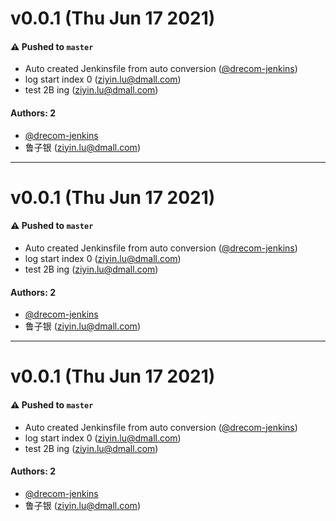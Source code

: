 # v0.0.1 (Thu Jun 17 2021)

#### ⚠️ Pushed to `master`

- Auto created Jenkinsfile from auto conversion ([@drecom-jenkins](https://github.com/drecom-jenkins))
- log start index 0 (ziyin.lu@dmall.com)
- test 2B ing (ziyin.lu@dmall.com)

#### Authors: 2

- [@drecom-jenkins](https://github.com/drecom-jenkins)
- 鲁子银 (ziyin.lu@dmall.com)

---

# v0.0.1 (Thu Jun 17 2021)

#### ⚠️ Pushed to `master`

- Auto created Jenkinsfile from auto conversion ([@drecom-jenkins](https://github.com/drecom-jenkins))
- log start index 0 (ziyin.lu@dmall.com)
- test 2B ing (ziyin.lu@dmall.com)

#### Authors: 2

- [@drecom-jenkins](https://github.com/drecom-jenkins)
- 鲁子银 (ziyin.lu@dmall.com)

---

# v0.0.1 (Thu Jun 17 2021)

#### ⚠️ Pushed to `master`

- Auto created Jenkinsfile from auto conversion ([@drecom-jenkins](https://github.com/drecom-jenkins))
- log start index 0 (ziyin.lu@dmall.com)
- test 2B ing (ziyin.lu@dmall.com)

#### Authors: 2

- [@drecom-jenkins](https://github.com/drecom-jenkins)
- 鲁子银 (ziyin.lu@dmall.com)
